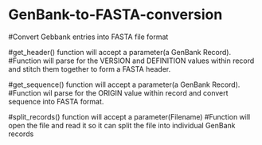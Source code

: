 # GenBank-to-FASTA-conversion
#Convert Gebbank entries into FASTA file format

#get_header() function will accept a parameter(a GenBank Record).
#Function will parse for the VERSION and DEFINITION values within record and stitch them together to form a FASTA header.

#get_sequence() function will accept a parameter(a GenBank Record).
#Function wil parse for the ORIGIN value within record and convert sequence into FASTA format.

#split_records() function will accept a parameter(Filename)
#Function will open the file and read it so it can split the file into individual GenBank records

